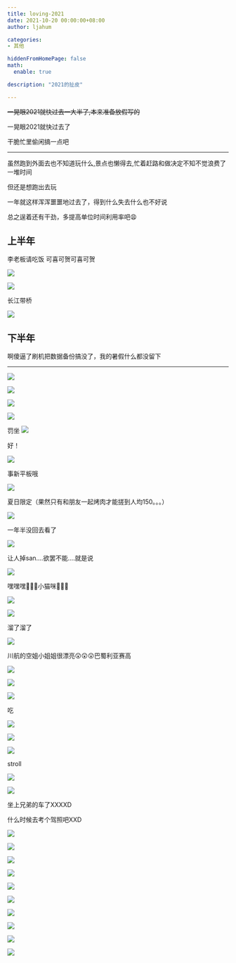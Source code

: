 ```yaml
---
title: loving-2021
date: 2021-10-20 00:00:00+08:00
author: ljahum

categories: 
- 其他

hiddenFromHomePage: false
math:
  enable: true

description: "2021的扯皮"

---
```


<!--more-->

~~一晃眼2021就快过去一大半了,本来准备放假写的~~

一晃眼2021就快过去了

干脆忙里偷闲搞一点吧



---

虽然跑到外面去也不知道玩什么,景点也懒得去,忙着赶路和做决定不知不觉浪费了一堆时间

但还是想跑出去玩

一年就这样浑浑噩噩地过去了，得到什么失去什么也不好说

总之逞着还有干劲，多提高单位时间利用率吧😩

## 上半年

李老板请吃饭 可喜可贺可喜可贺



![](https://raw.githubusercontent.com/ljahum/images/main/img/6C8978DB7584ACBD523645D816418D63.jpg)

![](https://raw.githubusercontent.com/ljahum/images/main/img/0EDF8BD8C3F4275F83333AE66BAEA20F.jpg)



长江带桥

![](https://raw.githubusercontent.com/ljahum/images/main/img/7F637A7AEB547CB121EA1974C20A21A2.jpg)



## 下半年

啊傻逼了刷机把数据备份搞没了，我的暑假什么都没留下

---

![](https://raw.githubusercontent.com/ljahum/images/main/img/-11b7998acfbb3fd6.jpg)

![](https://raw.githubusercontent.com/ljahum/images/main/img/-2fe522c898d7b9b4.jpg)

![](https://raw.githubusercontent.com/ljahum/images/main/img/667a63240d8254a4.jpg)

![](https://raw.githubusercontent.com/ljahum/images/main/img/54ff22339a869b77.jpg)

罚坐
![](https://raw.githubusercontent.com/ljahum/images/main/img/IMG_20211015_132616.jpg)

好！

![](https://raw.githubusercontent.com/ljahum/images/main/img/IMG_20211018_123831.jpg)



事新平板哦

![](https://raw.githubusercontent.com/ljahum/images/main/img/IMG_20211013_203300.jpg)



夏日限定（果然只有和朋友一起烤肉才能搓到人均150。。。）


![](https://raw.githubusercontent.com/ljahum/images/main/img/1629384225502.jpeg)

一年半没回去看了

![](https://raw.githubusercontent.com/ljahum/images/main/img/IMG_20211002_152705.png)



让人掉san....欲罢不能....就是说

![](https://raw.githubusercontent.com/ljahum/images/main/img/IMG_20211023_162142.jpg)





嘿嘿嘿🤤🤤🤤小猫咪🤤🤤🤤



![](https://raw.githubusercontent.com/ljahum/images/main/img/IMG_20211002_182444.jpg)

![](https://raw.githubusercontent.com/ljahum/images/main/img/IMG_20211023_153147.jpg)

溜了溜了

![](https://raw.githubusercontent.com/ljahum/images/main/img/IMG_20211018_201313.jpg)

川航的空姐小姐姐很漂亮😲😲😲巴蜀利亚赛高

![](https://raw.githubusercontent.com/ljahum/images/main/img/IMG_20211018_170508.jpg)

![](https://raw.githubusercontent.com/ljahum/images/main/img/IMG_20211018_170508.jpg)

![](https://raw.githubusercontent.com/ljahum/images/main/img/IMG_20211018_133212.jpg)

吃


![](https://raw.githubusercontent.com/ljahum/images/main/img/IMG_20211014_212501.jpg)

![](https://raw.githubusercontent.com/ljahum/images/main/img/IMG_20211014_212505.jpg)







![](https://raw.githubusercontent.com/ljahum/images/main/img/QQ%E6%88%AA%E5%9B%BE20211024151447.jpg)





stroll



![](https://raw.githubusercontent.com/ljahum/images/main/img/FIMO_1633280415311.JPG)

![](https://raw.githubusercontent.com/ljahum/images/main/img/FIMO_1633280417556.JPG)


坐上兄弟的车了XXXXD

什么时候去考个驾照吧XXD





![](https://raw.githubusercontent.com/ljahum/images/main/img/QQ%E6%88%AA%E5%9B%BE20211024151322.jpg)

![](https://raw.githubusercontent.com/ljahum/images/main/img/FIMO_1633280422129.JPG)

![](https://raw.githubusercontent.com/ljahum/images/main/img/FIMO_1634056630652.JPG)

![](https://raw.githubusercontent.com/ljahum/images/main/img/FIMO_1634056630608.JPG)

![](https://raw.githubusercontent.com/ljahum/images/main/img/FIMO_1634056630743_1634057041582.JPG)

![](https://raw.githubusercontent.com/ljahum/images/main/img/FIMO_1634056630693_1634057062332.JPG)

![](https://raw.githubusercontent.com/ljahum/images/main/img/FIMO_1634057713209.JPG)

![](https://raw.githubusercontent.com/ljahum/images/main/img/FIMO_1634057723598.JPG)

![](https://raw.githubusercontent.com/ljahum/images/main/img/FIMO_1634057723534.JPG)

![](https://raw.githubusercontent.com/ljahum/images/main/img/FIMO_1634057723490.JPG)